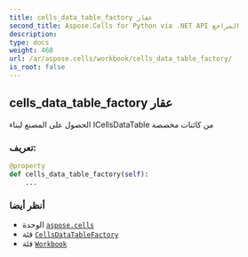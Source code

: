 ```yaml
---
title: cells_data_table_factory عقار
second_title: Aspose.Cells for Python via .NET API المراجع
description:
type: docs
weight: 460
url: /ar/aspose.cells/workbook/cells_data_table_factory/
is_root: false
---
```

##  cells_data_table_factory عقار

الحصول على المصنع لبناء ICellsDataTable من كائنات مخصصة
###  تعريف:
```python
@property
def cells_data_table_factory(self):
    ...
```

###  أنظر أيضا
* الوحدة [`aspose.cells`](../../)
* فئة [`CellsDataTableFactory`](/cells/python-net/ar/aspose.cells/cellsdatatablefactory)
* فئة [`Workbook`](/cells/python-net/ar/aspose.cells/workbook)
